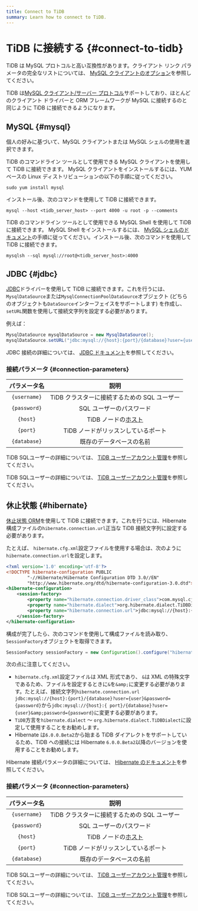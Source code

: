 ```yaml
---
title: Connect to TiDB
summary: Learn how to connect to TiDB.
---
```


# TiDB に接続する {#connect-to-tidb}

TiDB は MySQL プロトコルと高い互換性があります。クライアント リンク パラメータの完全なリストについては、 [MySQL クライアントのオプション](https://dev.mysql.com/doc/refman/5.7/en/mysql-command-options.html)を参照してください。

TiDB は[MySQL クライアント/サーバー プロトコル](https://dev.mysql.com/doc/dev/mysql-server/latest/PAGE_PROTOCOL.html)サポートしており、ほとんどのクライアント ドライバーと ORM フレームワークが MySQL に接続するのと同じように TiDB に接続できるようになります。

## MySQL {#mysql}

個人の好みに基づいて、MySQL クライアントまたは MySQL シェルの使用を選択できます。

<SimpleTab>

<div label="MySQL Client">

TiDB のコマンドライン ツールとして使用できる MySQL クライアントを使用して TiDB に接続できます。 MySQL クライアントをインストールするには、YUM ベースの Linux ディストリビューションの以下の手順に従ってください。

```shell
sudo yum install mysql
```

インストール後、次のコマンドを使用して TiDB に接続できます。

```shell
mysql --host <tidb_server_host> --port 4000 -u root -p --comments
```

</div>

<div label="MySQL Shell">

TiDB のコマンドライン ツールとして使用できる MySQL Shell を使用して TiDB に接続できます。 MySQL Shell をインストールするには、 [MySQL シェルのドキュメント](https://dev.mysql.com/doc/mysql-shell/8.0/en/mysql-shell-install.html)の手順に従ってください。インストール後、次のコマンドを使用して TiDB に接続できます。

```shell
mysqlsh --sql mysql://root@<tidb_server_host>:4000
```

</div>

</SimpleTab>

## JDBC {#jdbc}

[JDBC](https://dev.mysql.com/doc/connector-j/8.0/en/)ドライバーを使用して TiDB に接続できます。これを行うには、 `MysqlDataSource`または`MysqlConnectionPoolDataSource`オブジェクト (どちらのオブジェクトも`DataSource`インターフェイスをサポートします) を作成し、 `setURL`関数を使用して接続文字列を設定する必要があります。

例えば：

```java
MysqlDataSource mysqlDataSource = new MysqlDataSource();
mysqlDataSource.setURL("jdbc:mysql://{host}:{port}/{database}?user={username}&password={password}");
```

JDBC 接続の詳細については、 [JDBC ドキュメント](https://dev.mysql.com/doc/connector-j/8.0/en/)を参照してください。

### 接続パラメータ {#connection-parameters}

|    パラメータ名    |                              説明                              |
| :----------: | :----------------------------------------------------------: |
| `{username}` |                  TiDB クラスターに接続するための SQL ユーザー                 |
| `{password}` |                        SQL ユーザーのパスワード                        |
|   `{host}`   | TiDB ノードの[ホスト](https://en.wikipedia.org/wiki/Host_(network)) |
|   `{port}`   |                     TiDB ノードがリッスンしているポート                     |
| `{database}` |                         既存のデータベースの名前                         |

<CustomContent platform="tidb">

TiDB SQLユーザーの詳細については、 [TiDB ユーザーアカウント管理](/user-account-management.md)を参照してください。

</CustomContent>

<CustomContent platform="tidb-cloud">

TiDB SQLユーザーの詳細については、 [TiDB ユーザーアカウント管理](https://docs.pingcap.com/tidb/stable/user-account-management)を参照してください。

</CustomContent>

## 休止状態 {#hibernate}

[休止状態 ORM](https://hibernate.org/orm/)を使用して TiDB に接続できます。これを行うには、Hibernate 構成ファイルの`hibernate.connection.url`正当な TiDB 接続文字列に設定する必要があります。

たとえば、 `hibernate.cfg.xml`設定ファイルを使用する場合は、次のように`hibernate.connection.url`を設定します。

```xml
<?xml version='1.0' encoding='utf-8'?>
<!DOCTYPE hibernate-configuration PUBLIC
        "-//Hibernate/Hibernate Configuration DTD 3.0//EN"
        "http://www.hibernate.org/dtd/hibernate-configuration-3.0.dtd">
<hibernate-configuration>
    <session-factory>
        <property name="hibernate.connection.driver_class">com.mysql.cj.jdbc.Driver</property>
        <property name="hibernate.dialect">org.hibernate.dialect.TiDBDialect</property>
        <property name="hibernate.connection.url">jdbc:mysql://{host}:{port}/{database}?user={user}&amp;password={password}</property>
    </session-factory>
</hibernate-configuration>
```

構成が完了したら、次のコマンドを使用して構成ファイルを読み取り、 `SessionFactory`オブジェクトを取得できます。

```java
SessionFactory sessionFactory = new Configuration().configure("hibernate.cfg.xml").buildSessionFactory();
```

次の点に注意してください。

-   `hibernate.cfg.xml`設定ファイルは XML 形式であり、 `&`は XML の特殊文字であるため、ファイルを設定するときに`&`を`&amp;`に変更する必要があります。たとえば、接続文字列`hibernate.connection.url` `jdbc:mysql://{host}:{port}/{database}?user={user}&password={password}`から`jdbc:mysql://{host}:{ port}/{database}?user={user}&amp;password={password}`に変更する必要があります。
-   `TiDB`方言を`hibernate.dialect` ～ `org.hibernate.dialect.TiDBDialect`に設定して使用することをお勧めします。
-   Hibernate は`6.0.0.Beta2`から始まる TiDB ダイアレクトをサポートしているため、TiDB への接続には Hibernate `6.0.0.Beta2`以降のバージョンを使用することをお勧めします。

Hibernate 接続パラメータの詳細については、 [Hibernate のドキュメント](https://hibernate.org/orm/documentation)を参照してください。

### 接続パラメータ {#connection-parameters}

|    パラメータ名    |                              説明                              |
| :----------: | :----------------------------------------------------------: |
| `{username}` |                  TiDB クラスターに接続するための SQL ユーザー                 |
| `{password}` |                        SQL ユーザーのパスワード                        |
|   `{host}`   | TiDB ノードの[ホスト](https://en.wikipedia.org/wiki/Host_(network)) |
|   `{port}`   |                     TiDB ノードがリッスンしているポート                     |
| `{database}` |                         既存のデータベースの名前                         |

<CustomContent platform="tidb">

TiDB SQLユーザーの詳細については、 [TiDB ユーザーアカウント管理](/user-account-management.md)を参照してください。

</CustomContent>

<CustomContent platform="tidb-cloud">

TiDB SQLユーザーの詳細については、 [TiDB ユーザーアカウント管理](https://docs.pingcap.com/tidb/stable/user-account-management)を参照してください。

</CustomContent>
